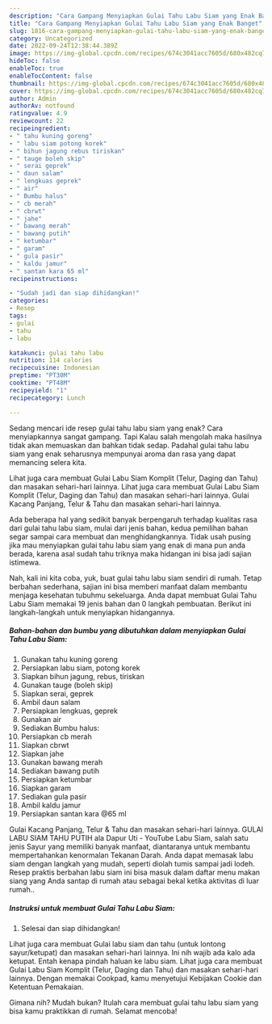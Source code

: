 ```yaml
---
description: "Cara Gampang Menyiapkan Gulai Tahu Labu Siam yang Enak Banget"
title: "Cara Gampang Menyiapkan Gulai Tahu Labu Siam yang Enak Banget"
slug: 1816-cara-gampang-menyiapkan-gulai-tahu-labu-siam-yang-enak-banget
category: Uncategorized
date: 2022-09-24T12:38:44.389Z
image: https://img-global.cpcdn.com/recipes/674c3041acc7605d/680x482cq70/gulai-tahu-labu-siam-foto-resep-utama.jpg
hideToc: false
enableToc: true
enableTocContent: false
thumbnail: https://img-global.cpcdn.com/recipes/674c3041acc7605d/680x482cq70/gulai-tahu-labu-siam-foto-resep-utama.jpg
cover: https://img-global.cpcdn.com/recipes/674c3041acc7605d/680x482cq70/gulai-tahu-labu-siam-foto-resep-utama.jpg
author: Admin
authorAv: notfound
ratingvalue: 4.9
reviewcount: 22
recipeingredient:
- " tahu kuning goreng"
- " labu siam potong korek"
- " bihun jagung rebus tiriskan"
- " tauge boleh skip"
- " serai geprek"
- " daun salam"
- " lengkuas geprek"
- " air"
- " Bumbu halus"
- " cb merah"
- " cbrwt"
- " jahe"
- " bawang merah"
- " bawang putih"
- " ketumbar"
- " garam"
- " gula pasir"
- " kaldu jamur"
- " santan kara 65 ml"
recipeinstructions:

- "Sudah jadi dan siap dihidangkan!"
categories:
- Resep
tags:
- gulai
- tahu
- labu

katakunci: gulai tahu labu 
nutrition: 114 calories
recipecuisine: Indonesian
preptime: "PT30M"
cooktime: "PT48M"
recipeyield: "1"
recipecategory: Lunch

---
```



Sedang mencari ide resep gulai tahu labu siam yang enak? Cara menyiapkannya sangat gampang. Tapi Kalau salah mengolah maka hasilnya tidak akan memuaskan dan bahkan tidak sedap. Padahal gulai tahu labu siam yang enak seharusnya mempunyai aroma dan rasa yang dapat memancing selera kita.


Lihat juga cara membuat Gulai Labu Siam Komplit (Telur, Daging dan Tahu) dan masakan sehari-hari lainnya. Lihat juga cara membuat Gulai Labu Siam Komplit (Telur, Daging dan Tahu) dan masakan sehari-hari lainnya. Gulai Kacang Panjang, Telur &amp; Tahu dan masakan sehari-hari lainnya.

Ada beberapa hal yang sedikit banyak berpengaruh terhadap kualitas rasa dari gulai tahu labu siam, mulai dari jenis bahan, kedua pemilihan bahan segar sampai cara membuat dan menghidangkannya. Tidak usah pusing jika mau menyiapkan gulai tahu labu siam yang enak di mana pun anda berada, karena asal sudah tahu triknya maka hidangan ini bisa jadi sajian istimewa.


Nah, kali ini kita coba, yuk, buat gulai tahu labu siam sendiri di rumah. Tetap berbahan sederhana, sajian ini bisa memberi manfaat dalam membantu menjaga kesehatan tubuhmu sekeluarga. Anda dapat membuat Gulai Tahu Labu Siam memakai 19 jenis bahan dan 0 langkah pembuatan. Berikut ini langkah-langkah untuk menyiapkan hidangannya.

<!--inarticleads1-->

##### Bahan-bahan dan bumbu yang dibutuhkan dalam menyiapkan Gulai Tahu Labu Siam:

1. Gunakan  tahu kuning goreng
1. Persiapkan  labu siam, potong korek
1. Siapkan  bihun jagung, rebus, tiriskan
1. Gunakan  tauge (boleh skip)
1. Siapkan  serai, geprek
1. Ambil  daun salam
1. Persiapkan  lengkuas, geprek
1. Gunakan  air
1. Sediakan  Bumbu halus:
1. Persiapkan  cb merah
1. Siapkan  cbrwt
1. Siapkan  jahe
1. Gunakan  bawang merah
1. Sediakan  bawang putih
1. Persiapkan  ketumbar
1. Siapkan  garam
1. Sediakan  gula pasir
1. Ambil  kaldu jamur
1. Persiapkan  santan kara @65 ml


Gulai Kacang Panjang, Telur &amp; Tahu dan masakan sehari-hari lainnya. GULAI LABU SIAM TAHU PUTIH ala Dapur Uti - YouTube Labu Siam, salah satu jenis Sayur yang memiliki banyak manfaat, diantaranya untuk membantu mempertahankan kenormalan Tekanan Darah. Anda dapat memasak labu siam dengan langkah yang mudah, seperti diolah tumis sampai jadi lodeh. Resep praktis berbahan labu siam ini bisa masuk dalam daftar menu makan siang yang Anda santap di rumah atau sebagai bekal ketika aktivitas di luar rumah.. 

<!--inarticleads2-->

##### Instruksi untuk membuat Gulai Tahu Labu Siam:


1. Selesai dan siap dihidangkan!

Lihat juga cara membuat Gulai labu siam dan tahu (untuk lontong sayur/ketupat) dan masakan sehari-hari lainnya. Ini nih wajib ada kalo ada ketupat. Entah kenapa pindah haluan ke labu siam. Lihat juga cara membuat Gulai Labu Siam Komplit (Telur, Daging dan Tahu) dan masakan sehari-hari lainnya. Dengan memakai Cookpad, kamu menyetujui Kebijakan Cookie dan Ketentuan Pemakaian. 

Gimana nih? Mudah bukan? Itulah cara membuat gulai tahu labu siam yang bisa kamu praktikkan di rumah. Selamat mencoba!
